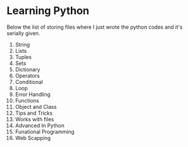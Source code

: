 # Learning Python
Below the list of storing files where I just wrote the python codes and it's serially given.
1. String
2. Lists
3. Tuples
4. Sets
5. Dictionary
6. Operators
7. Conditional
8. Loop
9. Error Handling
10. Functions
11. Object and Class
12. Tips and Tricks
13. Works with files
14. Advanced In Python
15. Funational Programming
16. Web Scapping
